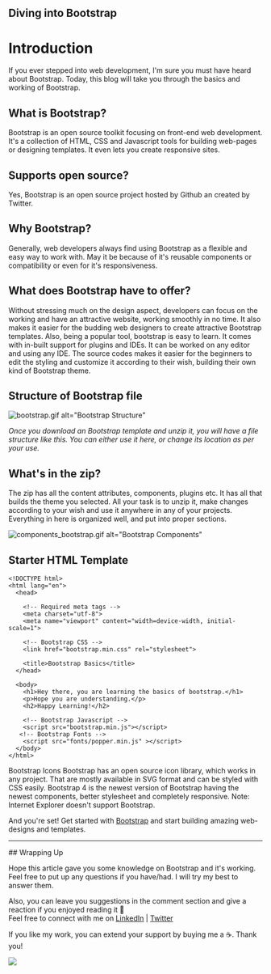 ## Diving into Bootstrap

<head> <meta name="monetization" content="$ilp.uphold.com/fXgYL9dgXzHk">
 </head>

# Introduction
If you ever stepped into web development, I'm sure you must have heard about Bootstrap. Today, this blog will take you through the basics and working of Bootstrap. 

## What is Bootstrap?
Bootstrap is an open source toolkit focusing on front-end web development. It's a collection of HTML, CSS and Javascript tools for building web-pages or designing templates. It even lets you create responsive sites.

## Supports open source?
Yes, Bootstrap is an open source project hosted by Github an created by Twitter.

## Why Bootstrap?
Generally, web developers always find using Bootstrap as a flexible and easy way to work with. May it be because of it's reusable components or compatibility or even for it's responsiveness. 

## What does Bootstrap have to offer?
Without stressing much on the design aspect, developers can focus on the working
and have an attractive website, working smoothly in no time. It also makes it easier for the budding web designers to create attractive Bootstrap templates.
Also, being a popular tool, bootstrap is easy to learn. It comes with in-built support for plugins and IDEs. It can be worked on any editor and using any IDE. 
The source codes makes it easier for the beginners to edit the styling and customize it according to their wish, building their own kind of Bootstrap theme.

## Structure of Bootstrap file

![bootstrap.gif alt="Bootstrap Structure"](https://cdn.hashnode.com/res/hashnode/image/upload/v1624569502895/fHR4dMI5R.gif)

*Once you download an Bootstrap template and unzip it, you will have a file structure like this. You can either use it here, or change its location as per your use.*

## What's in the zip?
The zip has all the content attributes, components, plugins etc. It has all that builds the theme you selected. All your task is to unzip it, make changes according to your wish and use it anywhere in any of your projects. 
Everything in here is organized well, and put into proper sections.

![components_bootstrap.gif alt="Bootstrap Components"](https://cdn.hashnode.com/res/hashnode/image/upload/v1624570418491/cAdSIenEj.gif)

## Starter HTML Template

```
<!DOCTYPE html>
<html lang="en">
  <head>

    <!-- Required meta tags -->
    <meta charset="utf-8">
    <meta name="viewport" content="width=device-width, initial-scale=1">

    <!-- Bootstrap CSS -->
    <link href="bootstrap.min.css" rel="stylesheet">

    <title>Bootstrap Basics</title>
  </head>

  <body>
    <h1>Hey there, you are learning the basics of bootstrap.</h1>
    <p>Hope you are understanding.</p>
    <h2>Happy Learning!</h2>

    <!-- Bootstrap Javascript -->
    <script src="bootstrap.min.js"></script>
   <!-- Bootstrap Fonts -->
    <script src="fonts/popper.min.js" ></script>
  </body>
</html>
```

Bootstrap Icons
Bootstrap has an open source icon library, which works in any project. That are mostly available in SVG format and can be styled with CSS easily.
Bootstrap 4 is the newest version of Bootstrap having the newest components, better stylesheet and completely responsive. 
Note: Internet Explorer doesn't support Bootstrap.


> 
And you're set! Get started with  [Bootstrap](https://getbootstrap.com/) and start building amazing web-designs and templates.

<hr></hr>
## Wrapping Up

Hope this article gave you some knowledge on Bootstrap and it's working.
Feel free to put up any questions if you have/had. I will try my best to answer them.

Also, you can leave you suggestions in the comment section and give a reaction if you enjoyed reading it 💖 <br>
Feel free to connect with me on  [LinkedIn](https://www.linkedin.com/in/bhumikhokhani/)  |  [Twitter](https://twitter.com/bhumikhokhani) 
<br>
> 
If you like my work, you can extend your support by buying me a ☕. Thank you!

<a href="https://www.buymeacoffee.com/bhumikhokhani"><img src="https://img.buymeacoffee.com/button-api/?text=Buy me a coffee&emoji=&slug=bhumikhokhani&button_colour=FF5F5F&font_colour=ffffff&font_family=Cookie&outline_colour=000000&coffee_colour=FFDD00"></a> 

